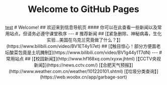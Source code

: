 <header class="page-header" role="banner">
      <h1 class="project-name">Welcome to GitHub Pages</h1>
      <h2 class="project-tagline"></h2>
<a href="https://github.com/256472/test" class="btn">test</a>
# Welcome!
## 欢迎来到信息导航页
#### 你可以在此查看一些新闻以及常用站点，但请务必遵守课堂秩序
---
# 推荐新闻
## [【紧急删除、神秘病毒，生化实验…美国在乌克兰究竟做了什么？】](https://www.bilibili.com/video/BV1ET4y1i7et)
## [【触目惊心！部分方便面老坛酸菜包竟是土坑腌制】](https://www.bilibili.com/video/BV1g44y1T7dN)
---
# 常用站点
## [【校园新闻】](http://www.hf168xq.com/xyxw.jhtml) [【CCTV央视新闻】](https://news.cctv.com/) [【合肥天气预报】](http://www.weather.com.cn/weather/101220101.shtml) [【垃圾分类查询】](https://web.woobx.cn/app/garbage-sort)
